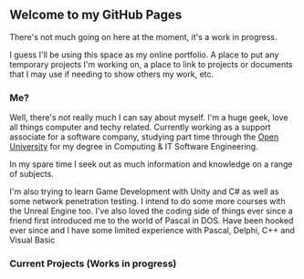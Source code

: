 ## Welcome to my GitHub Pages

There's not much going on here at the moment, it's a work in progress.

I guess I'll be using this space as my online portfolio. A place to put any temporary projects I'm working on, a place to link to projects or documents that I may use if needing to show others my work, etc.

### Me?

Well, there's not really much I can say about myself. 
I'm a huge geek, love all things computer and techy related. Currently working as a support associate for a software company, studying part time through the [Open University](http://www.open.ac.uk/) for my degree in Computing & IT Software Engineering.

In my spare time I seek out as much information and knowledge on a range of subjects.
<script src="https://gist.github.com/DuaneMetcalf/e6426d9dca80673799870b30bcd1acf6.js"></script>
I'm also trying to learn Game Development with Unity and C# as well as some network penetration testing. I intend to do some more courses with the Unreal Engine too. I've also loved the coding side of things ever since a
friend first introduced me to the world of Pascal in DOS. Have been hooked ever since and I have some limited experience with Pascal, Delphi, C++ and Visual Basic

### Current Projects (Works in progress)


